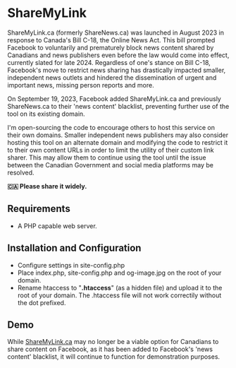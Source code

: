 # ShareMyLink
ShareMyLink.ca (formerly ShareNews.ca) was launched in August 2023 in response to Canada's Bill C-18, the Online News Act. This bill prompted Facebook to voluntarily and prematurely block news content shared by Canadians and news publishers even before the law would come into effect, currently slated for late 2024.
Regardless of one's stance on Bill C-18, Facebook's move to restrict news sharing has drastically impacted smaller, independent news outlets and hindered the dissemination of urgent and important news, missing person reports and more.

On September 19, 2023, Facebook added ShareMyLink.ca and previously ShareNews.ca to their 'news content' blacklist, preventing further use of the tool on its existing domain.

I'm open-sourcing the code to encourage others to host this service on their own domains. Smaller independent news publishers may also consider hosting this tool on an alternate domain and modifying the code to restrict it to their own content URLs in order to limit the utility of their custom link sharer. This may allow them to continue using the tool until the issue between the Canadian Government and social media platforms may be resolved.

**🇨🇦 Please share it widely.**

## Requirements

- A PHP capable web server.

## Installation and Configuration

- Configure settings in site-config.php
- Place index.php, site-config.php and og-image.jpg on the root of your domain.
- Rename htaccess to "**.htaccess**" (as a hidden file) and upload it to the root of your domain. The .htaccess file will not work correctily without the dot prefixed.

## Demo

While [ShareMyLink.ca](https://www.sharemylink.ca) may no longer be a viable option for Canadians to share content on Facebook, as it has been added to Facebook's  'news content' blacklist, it will continue to function for demonstration purposes.
